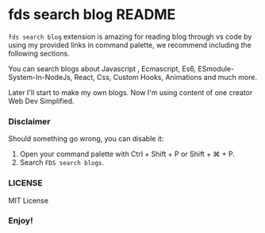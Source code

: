 # fds search blog README

`fds search blog` extension is amazing for reading blog through vs code by using my provided links in command palette, we recommend including the following sections.

You can search blogs about Javascript , Ecmascript, Es6, ESmodule-System-In-NodeJs, React, Css, Custom Hooks, Animations and much more.

Later I'll start to make my own blogs. Now I'm using content of one creator Web Dev Simplified.

### Disclaimer

Should something go wrong, you can disable it:

1. Open your command palette with Ctrl + Shift + P or Shift + ⌘ + P.
2. Search `FDS search blogs`.

### LICENSE

MIT License

### Enjoy!
